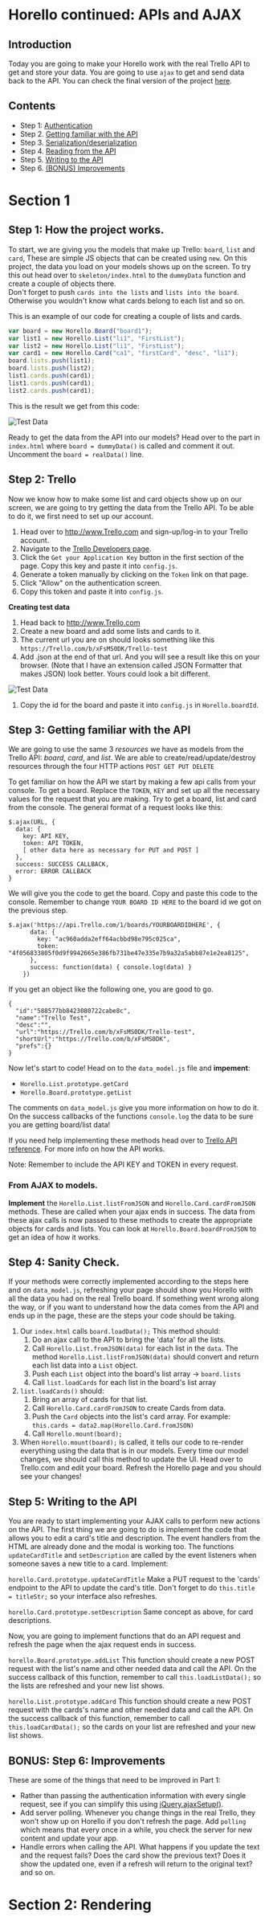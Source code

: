 # Horello continued: APIs and AJAX

## Introduction

Today you are going to make your Horello work with the real Trello API to get and
store your data. You are going to use `ajax` to get and send data back to the API.
You can check the final version of the project [here](http://horizons-school-of-technology.github.io/week02/day4/2_Horello-ajax/solution/index.html).

## Contents

- Step 1: [Authentication](#step-1-authentication)
- Step 2. [Getting familiar with the API](#step-2-getting-familiar-with-the-api)
- Step 3. [Serialization/deserialization](#step-3-serializationdeserialization)
- Step 4. [Reading from the API](#step-4-reading-from-the-api)
- Step 5. [Writing to the API](#step-5-writing-to-the-api)
- Step 6. [(BONUS) Improvements](#bonus-step-6-improvements)

# Section 1

## Step 1: How the project works.

To start, we are giving you the models that make up Trello: `board`, `list` and `card`,
These are simple JS objects that can be created using `new`. On this project, the
data you load on your models shows up on the screen. To try this out head over to `skeleton/index.html` to the `dummyData` function and create a couple of objects there.  
Don't forget to push `cards into the lists` and `lists into the board`. Otherwise you wouldn't know what cards belong to each list and so on.

This is an example of our code for creating a couple of lists and cards.

```javascript
var board = new Horello.Board("board1");
var list1 = new Horello.List("li1", "FirstList");
var list2 = new Horello.List("li1", "FirstList");
var card1 = new Horello.Card("ca1", "firstCard", "desc", "li1");
board.lists.push(list1);
board.lists.push(list2);
list1.cards.push(card1);
list1.cards.push(card1);
list2.cards.push(card1);
```

This is the result we get from this code:

![Test Data](images/capture1.jpeg)

Ready to get the data from the API into our models? Head over to the part in
`index.html` where `board = dummyData()` is called and comment it out. Uncomment the
`board = realData()` line.

## Step 2: Trello

Now we know how to make some list and card objects show up on our screen, we are
going to try getting the data from the Trello API. To be able to do it, we first
need to set up our account.

1. Head over to http://www.Trello.com and sign-up/log-in to your Trello account.
1. Navigate to the [Trello
   Developers page](https://developers.Trello.com/get-started/start-building).
1. Click the `Get your Application Key` button in the first section of
   the page. Copy this key and paste it into `config.js`.
1. Generate a token manually by clicking on the `Token` link on that page.
1. Click "Allow" on the authentication screen.
1. Copy this token and paste it into `config.js`.

**Creating test data**
1. Head back to http://www.Trello.com
1. Create a new board and add some lists and cards to it.
1. The current url you are on should looks something like this `https://Trello.com/b/xFsMS0DK/Trello-test`
1. Add .json at the end of that url. And you will see a result like this on your
browser. (Note that I have an extension called JSON Formatter that makes JSON) look
better. Yours could look a bit different.

![Test Data](images/capture2.jpeg)

1. Copy the id for the board and paste it into `config.js` in `Horello.boardId`.

## Step 3: Getting familiar with the API

We are going to use the same 3 _resources_ we have as models from the Trello API:
 _board_, _card_, and _list_. We are able to create/read/update/destroy resources
 through the four HTTP actions `POST GET PUT DELETE`

To get familiar on how the API we start by making a few api calls from your console.
To get a board. Replace the `TOKEN`, `KEY` and set up all the necessary values for
the request that you are making. Try to get a board, list and card from the console.
The general format of a request looks like this:

```
$.ajax(URL, {
  data: {
    key: API KEY,
    token: API TOKEN,
    [ other data here as necessary for PUT and POST ]
  },
  success: SUCCESS CALLBACK,
  error: ERROR CALLBACK
}
```

We will give you the code to get the board. Copy and paste this code to the console. Remember to change `YOUR BOARD ID HERE` to the board id we got on the previous step.

```
$.ajax('https://api.Trello.com/1/boards/YOURBOARDIDHERE', {
      data: {
        key: "ac960adda2eff64acbbd98e795c025ca",
        token: "4f056833805f0d9f9942665e386fb731be47e335e7b9a32a5abb87e1e2ea8125",
      },
      success: function(data) { console.log(data) }
    })
```

If you get an object like the following one, you are good to go.

```
{
  "id":"588577bb8423080722cabe8c",
  "name":"Trello Test",
  "desc":"",
  "url":"https://Trello.com/b/xFsMS0DK/Trello-test",
  "shortUrl":"https://Trello.com/b/xFsMS0DK",
  "prefs":{}
}
```

Now let's start to code! Head on to the `data_model.js` file and **impement**:

- `Horello.List.prototype.getCard`
- `Horello.Board.prototype.getList`

The comments on `data_model.js` give you more information on how to do it. On the
success callbacks of the functions `console.log` the data to be sure you
are getting board/list data!

If you need help implementing these methods head over to [Trello API
reference](https://developers.Trello.com/advanced-reference). For more info on how
the API works.

Note: Remember to include the API KEY and TOKEN in every request.

### From AJAX to models.

**Implement** the `Horello.List.listFromJSON` and `Horello.Card.cardFromJSON` methods.
These are called when your ajax ends in success. The data from these ajax calls
is now passed to these methods to create the appropriate objects for cards and lists.
You can look at `Horello.Board.boardFromJSON` to get an idea of how it works.

## Step 4: Sanity Check.

If your methods were correctly implemented according to the steps here and on
`data_model.js`, refreshing your page should show you Horello with all the data
you had on the real Trello board. If something went wrong along the way, or if you
want to understand how the data comes from the API and ends up in the page, these
are the steps your code should be taking.

1. Our `index.html` calls `board.loadData();` This method should:
    1. Do an ajax call to the API to bring the 'data' for all the lists.
    1. Call `Horello.List.fromJSON(data)` for each list in the `data`.
        The method `Horello.List.listFromJSON(data)` should convert and return each list data into a `List` object.
    1. Push each `List` object into the board's list array -> `board.lists`
    1. Call `list.loadCards` for each list in the board's list array
1.  `list.loadCards()` should:
    1. Bring an array of cards for that list.
    1. Call `Horello.Card.cardFromJSON` to create Cards from data.
    1. Push the `Card` objects into the list's card array. For example:
       `this.cards = data2.map(Horello.Card.fromJSON)`
    1. Call `Horello.mount(board);`
1. When `Horello.mount(board);` is called, it tells our code to re-render everything
using the data that is in our models. Every time our model changes, we should call
this method to update the UI. Head over to Trello.com and edit your board. Refresh
the Horello page and you should see your changes!


## Step 5: Writing to the API

You are ready to start implementing your AJAX calls to perform new actions on the
API. The first thing we are going to do is implement the code that allows you to
edit a card's title and description. The event handlers from the HTML are already
done and the modal is working too. The functions `updateCardTitle` and `setDescription`
are called by the event listeners when someone saves a new title to a card. Implement:

`horello.Card.prototype.updateCardTitle` Make a PUT request to the 'cards' endpoint
to the API to update the card's title. Don't forget to do `this.title = titleStr;`
so your interface also refreshes.


`horello.Card.prototype.setDescription` Same concept as above, for card descriptions.

Now, you are going to implement functions that do an API request and refresh the
page when the ajax request ends in success.

`horello.Board.prototype.addList` This function should create a new POST request
with the list's name and other needed data and call the API. On the success callback
of this function, remember to call `this.loadListData();` so the lists are refreshed
and your new list shows.

`horello.List.prototype.addCard` This function should create a new POST request
with the cards's name and other needed data and call the API. On the success callback
of this function, remember to call `this.loadCardData();` so the cards on your list are refreshed and your new list shows.



## BONUS: Step 6: Improvements

These are some of the things that need to be improved in Part 1:
- Rather than passing the authentication information with every single
  request, see if you can simplify this using
  [jQuery.ajaxSetup()](https://api.jquery.com/jquery.ajaxsetup/).
- Add server polling. Whenever you change things in the real Trello, they won't
show up on Horello if you don't refresh the page. Add `polling` which means that
every once in a while, you check the server for new content and update your app.
- Handle errors when calling the API. What happens if you update the text and the
  request fails? Does the card show the previous text? Does it show the updated one,
  even if a refresh will return to the original text? and so on.


# Section 2: Rendering
